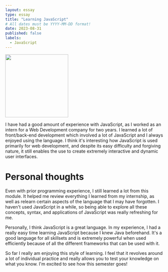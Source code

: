 ```yaml
---
layout: essay
type: essay
title: "Learning JavaScript"
# All dates must be YYYY-MM-DD format!
date: 2023-08-31
published: false
labels:
  - JavaScript
---
```

<div>
<img width="200px" 
     class="rounded float-start pe-4" 
     src="https://www.orientsoftware.com/Themes/OrientSoftwareTheme/Content/Images/blog/2021-12-16/what-can-you-do-with-javascript-thumb.jpg">
</div>
     
I have had a good amount of experience with JavaScript, as I worked as an intern for a Web Development company for two years. I learned a lot of front/back-end development which involved a lot of JavaScript and I always enjoyed using the language. I think it's interesting how JavaScript is used primarily for web development, and despite its easy difficulty and forgiving nature, it still enables the use to create extremely interactive and dynamic user interfaces.


# Personal thoughts
Even with prior programming experience, I still learned a lot from this module. It helped me review everything I learned from my internship, as well as relearn certain aspects of the language that I may have forgotten. I haven't used JavaScript in a while, so being able to explore all these concepts, syntax, and applications of JavaScript was really refreshing for me.

Personally, I think JavaScript is a great language. In my experience, I had a really easy time learning JavaScript because I knew Java beforehand. It's a good language for all skillsets and is extremely powerful when used efficiently because of all the different frameworks that can be used with it.

So far I really am enjoying this style of learning. I feel that it revolves around a lot of individual practice and really allows you to test your knowledge on what you know. I'm excited to see how this semester goes!
